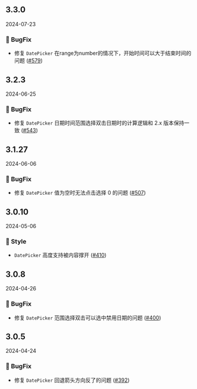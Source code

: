 ## 3.3.0
2024-07-23

### 🐞 BugFix

- 修复 `DatePicker` 在range为number的情况下，开始时间可以大于结束时间的问题 ([#579](https://github.com/sheinsight/shineout-next/pull/579))

## 3.2.3
2024-06-25

### 🐞 BugFix

- 修复 `DatePicker` 日期时间范围选择双击日期时的计算逻辑和 2.x 版本保持一致 ([#543](https://github.com/sheinsight/shineout-next/pull/543))

## 3.1.27
2024-06-06

### 🐞 BugFix

- 修复 `DatePicker` 值为空时无法点击选择 0 的问题 ([#507](https://github.com/sheinsight/shineout-next/pull/507))

## 3.0.10
2024-05-06

### 💅 Style

-  `DatePicker` 高度支持被内容撑开 ([#410](https://github.com/sheinsight/shineout-next/pull/410))

## 3.0.8
2024-04-26

### 🐞 BugFix

- 修复 `DatePicker` 范围选择双击可以选中禁用日期的问题 ([#400](https://github.com/sheinsight/shineout-next/pull/400))


## 3.0.5
2024-04-24

### 🐞 BugFix

- 修复 `DatePicker` 回退箭头方向反了的问题 ([#392](https://github.com/sheinsight/shineout-next/pull/392))

